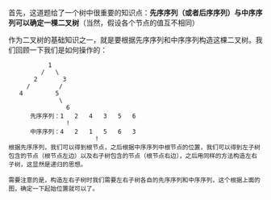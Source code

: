 首先，这道题给了一个树中很重要的知识点：**先序序列（或者后序序列）与中序序列可以确定一棵二叉树**（当然，假设各个节点的值互不相同）    
    
作为二叉树的基础知识之一，就是要根据先序序列和中序序列构造这棵二叉树。我们回顾一下我们是如何操作的：   
```
           1   
         /   \
       2       3
     /        /
   4         5
              \
                6
      先序序列：1   2   4   3   5   6   
                !
      中序序列：4   2   1   5   6   3
                        !
根据先序序列，我们可以得到根节点，之后根据中序序列中根节点的位置，我们可以得到左子树包含的节点（根节点左边）以及右子树包含的节点（根节点右边），之后用同样的方法构造左右子树，这显然是递归的思想。    
   
需要注意的是，构造左右子树时我们需要左右子树各自的先序序列和中序序列，这个根据上面的图，确定一下起始位置就可以了。
